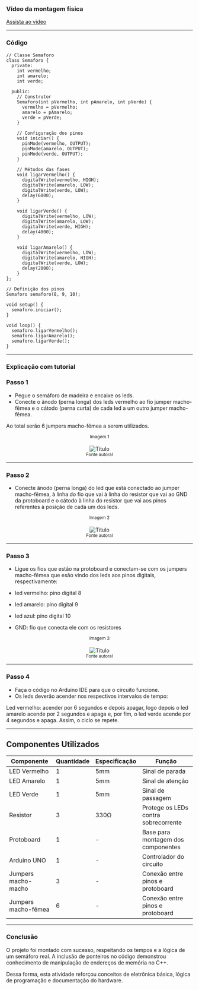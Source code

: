 ### Vídeo da montagem física 

[Assista ao vídeo](https://drive.google.com/file/d/1QuNLhBvrygf7RrOxvZFu6vXS3COEITyR/view?t=7)

---

### Código

```
// Classe Semaforo
class Semaforo {
  private:
    int vermelho;
    int amarelo;
    int verde;

  public:
    // Construtor
    Semaforo(int pVermelho, int pAmarelo, int pVerde) {
      vermelho = pVermelho;
      amarelo = pAmarelo;
      verde = pVerde;
    }

    // Configuração dos pinos
    void iniciar() {
      pinMode(vermelho, OUTPUT);
      pinMode(amarelo, OUTPUT);
      pinMode(verde, OUTPUT);
    }

    // Métodos das fases
    void ligarVermelho() {
      digitalWrite(vermelho, HIGH);
      digitalWrite(amarelo, LOW);
      digitalWrite(verde, LOW);
      delay(6000);
    }

    void ligarVerde() {
      digitalWrite(vermelho, LOW);
      digitalWrite(amarelo, LOW);
      digitalWrite(verde, HIGH);
      delay(4000);
    }

    void ligarAmarelo() {
      digitalWrite(vermelho, LOW);
      digitalWrite(amarelo, HIGH);
      digitalWrite(verde, LOW);
      delay(2000);
    }
};

// Definição dos pinos
Semaforo semaforo(8, 9, 10);

void setup() {
  semaforo.iniciar();
}

void loop() {
  semaforo.ligarVermelho();
  semaforo.ligarAmarelo();
  semaforo.ligarVerde();
}
```
---

### Explicação com tutorial
### Passo 1

- Pegue o semáforo de madeira e encaixe os leds.
- Conecte o ânodo (perna longa) dos leds vermelho ao fio jumper macho-fêmea e o cátodo (perna curta) de cada led a um outro jumper macho-fêmea.

Ao total serão 6 jumpers macho-fêmea a serem utilizados.

<div align="center">
 <sub>Imagem 1</sub><br><br>
 <img src="assets/imagem1.png" alt="Título"><br>
 <sub>Fonte autoral</sub>
</div>

---

### Passo 2

- Conecte ânodo (perna longa) do led que está conectado ao jumper macho-fêmea, à linha do fio que vai à linha do resistor que vai ao GND da protoboard e o cátodo à linha do resistor que vai aos pinos referentes à posição de cada um dos leds.

<div align="center">
 <sub>Imagem 2</sub><br><br>
 <img src="assets/imagem2.png" alt="Título"><br>
 <sub>Fonte autoral</sub>
</div>

---

### Passo 3

- Ligue os fios que estão na protoboard e conectam-se com os jumpers macho-fêmea que esão vindo dos leds aos pinos digitais, respectivamente:

- led vermelho: pino digital 8
- led amarelo: pino digital 9
- led azul: pino digital 10

- GND: fio que conecta ele com os resistores

<div align="center">
 <sub>Imagem 3</sub><br><br>
 <img src="assets/imagem3.png" alt="Título"><br>
 <sub>Fonte autoral</sub>
</div>

---

### Passo 4

- Faça o código no Arduino IDE para que o circuito funcione.
- Os leds deverão acender nos respectivos intervalos de tempo: 

Led vermelho: acender por 6 segundos e depois apagar, logo depois o led amarelo acende por 2 segundos e apaga e, por fim, o led verde acende por 4 segundos e apaga. Assim, o ciclo se repete.

---

## Componentes Utilizados
| Componente | Quantidade | Especificação | Função |
|-------------|-------------|----------------|---------|
| LED Vermelho | 1 | 5mm | Sinal de parada |
| LED Amarelo | 1 | 5mm | Sinal de atenção |
| LED Verde | 1 | 5mm | Sinal de passagem |
| Resistor | 3 | 330Ω | Protege os LEDs contra sobrecorrente |
| Protoboard | 1 | - | Base para montagem dos componentes |
| Arduino UNO | 1 | - | Controlador do circuito |
| Jumpers macho-macho | 3 | - | Conexão entre pinos e protoboard |
| Jumpers macho-fêmea | 6 | - | Conexão entre pinos e protoboard |

---

### Conclusão

O projeto foi montado com sucesso, respeitando os tempos e a lógica de um semáforo real. A inclusão de ponteiros no código demonstrou conhecimento de manipulação de endereços de memória no C++.

Dessa forma, esta atividade reforçou conceitos de eletrônica básica, lógica de programação e documentação do hardware.